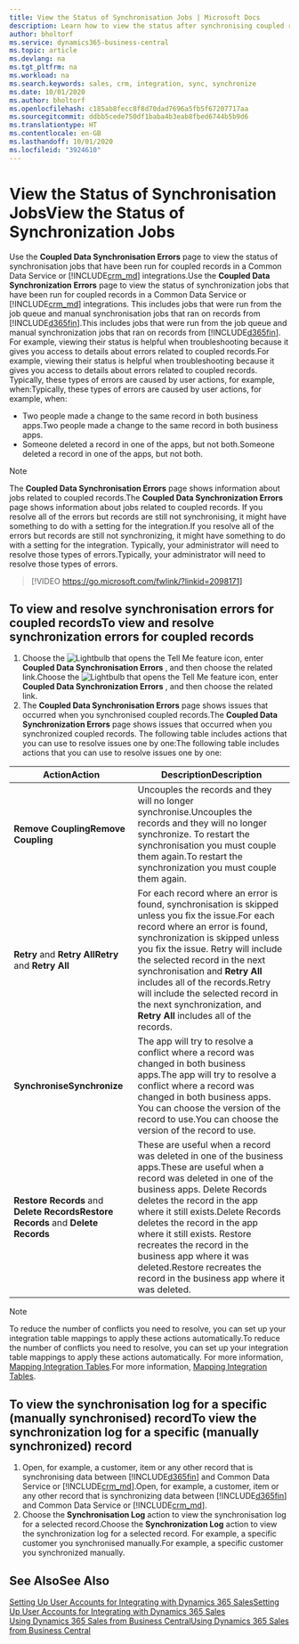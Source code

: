 ```yaml
---
title: View the Status of Synchronisation Jobs | Microsoft Docs
description: Learn how to view the status after synchronising coupled records.
author: bholtorf
ms.service: dynamics365-business-central
ms.topic: article
ms.devlang: na
ms.tgt_pltfrm: na
ms.workload: na
ms.search.keywords: sales, crm, integration, sync, synchronize
ms.date: 10/01/2020
ms.author: bholtorf
ms.openlocfilehash: c185ab8fecc8f8d70dad7696a5fb5f67207717aa
ms.sourcegitcommit: ddbb5cede750df1baba4b3eab8fbed6744b5b9d6
ms.translationtype: HT
ms.contentlocale: en-GB
ms.lasthandoff: 10/01/2020
ms.locfileid: "3924610"
---
```

# <a name="view-the-status-of-synchronization-jobs"></a><span data-ttu-id="d6b41-103">View the Status of Synchronisation Jobs</span><span class="sxs-lookup"><span data-stu-id="d6b41-103">View the Status of Synchronization Jobs</span></span>
<span data-ttu-id="d6b41-104">Use the **Coupled Data Synchronisation Errors** page to view the status of synchronisation jobs that have been run for coupled records in a Common Data Service or [!INCLUDE[crm_md](includes/crm_md.md)] integrations.</span><span class="sxs-lookup"><span data-stu-id="d6b41-104">Use the **Coupled Data Synchronization Errors** page to view the status of synchronization jobs that have been run for coupled records in a Common Data Service or [!INCLUDE[crm_md](includes/crm_md.md)] integrations.</span></span> <span data-ttu-id="d6b41-105">This includes jobs that were run from the job queue and manual synchronisation jobs that ran on records from [!INCLUDE[d365fin](includes/d365fin_md.md)].</span><span class="sxs-lookup"><span data-stu-id="d6b41-105">This includes jobs that were run from the job queue and manual synchronization jobs that ran on records from [!INCLUDE[d365fin](includes/d365fin_md.md)].</span></span> <span data-ttu-id="d6b41-106">For example, viewing their status is helpful when troubleshooting because it gives you access to details about errors related to coupled records.</span><span class="sxs-lookup"><span data-stu-id="d6b41-106">For example, viewing their status is helpful when troubleshooting because it gives you access to details about errors related to coupled records.</span></span> <span data-ttu-id="d6b41-107">Typically, these types of errors are caused by user actions, for example, when:</span><span class="sxs-lookup"><span data-stu-id="d6b41-107">Typically, these types of errors are caused by user actions, for example, when:</span></span>  

* <span data-ttu-id="d6b41-108">Two people made a change to the same record in both business apps.</span><span class="sxs-lookup"><span data-stu-id="d6b41-108">Two people made a change to the same record in both business apps.</span></span>
* <span data-ttu-id="d6b41-109">Someone deleted a record in one of the apps, but not both.</span><span class="sxs-lookup"><span data-stu-id="d6b41-109">Someone deleted a record in one of the apps, but not both.</span></span>

> [!Note]
> <span data-ttu-id="d6b41-110">The **Coupled Data Synchronisation Errors** page shows information about jobs related to coupled records.</span><span class="sxs-lookup"><span data-stu-id="d6b41-110">The **Coupled Data Synchronization Errors** page shows information about jobs related to coupled records.</span></span> <span data-ttu-id="d6b41-111">If you resolve all of the errors but records are still not synchronising, it might have something to do with a setting for the integration.</span><span class="sxs-lookup"><span data-stu-id="d6b41-111">If you resolve all of the errors but records are still not synchronizing, it might have something to do with a setting for the integration.</span></span> <span data-ttu-id="d6b41-112">Typically, your administrator will need to resolve those types of errors.</span><span class="sxs-lookup"><span data-stu-id="d6b41-112">Typically, your administrator will need to resolve those types of errors.</span></span>   

> [!VIDEO https://go.microsoft.com/fwlink/?linkid=2098171]

## <a name="to-view-and-resolve-synchronization-errors-for-coupled-records"></a><span data-ttu-id="d6b41-113">To view and resolve synchronisation errors for coupled records</span><span class="sxs-lookup"><span data-stu-id="d6b41-113">To view and resolve synchronization errors for coupled records</span></span>
1. <span data-ttu-id="d6b41-114">Choose the ![Lightbulb that opens the Tell Me feature](media/ui-search/search_small.png "Tell me what you want to do") icon, enter **Coupled Data Synchronisation Errors** , and then choose the related link.</span><span class="sxs-lookup"><span data-stu-id="d6b41-114">Choose the ![Lightbulb that opens the Tell Me feature](media/ui-search/search_small.png "Tell me what you want to do") icon, enter **Coupled Data Synchronization Errors** , and then choose the related link.</span></span>
2. <span data-ttu-id="d6b41-115">The **Coupled Data Synchronisation Errors** page shows issues that occurred when you synchronised coupled records.</span><span class="sxs-lookup"><span data-stu-id="d6b41-115">The **Coupled Data Synchronization Errors** page shows issues that occurred when you synchronized coupled records.</span></span> <span data-ttu-id="d6b41-116">The following table includes actions that you can use to resolve issues one by one:</span><span class="sxs-lookup"><span data-stu-id="d6b41-116">The following table includes actions that you can use to resolve issues one by one:</span></span>

|<span data-ttu-id="d6b41-117">Action</span><span class="sxs-lookup"><span data-stu-id="d6b41-117">Action</span></span>|<span data-ttu-id="d6b41-118">Description</span><span class="sxs-lookup"><span data-stu-id="d6b41-118">Description</span></span>|
|----|----|
|<span data-ttu-id="d6b41-119">**Remove Coupling**</span><span class="sxs-lookup"><span data-stu-id="d6b41-119">**Remove Coupling**</span></span>|<span data-ttu-id="d6b41-120">Uncouples the records and they will no longer synchronise.</span><span class="sxs-lookup"><span data-stu-id="d6b41-120">Uncouples the records and they will no longer synchronize.</span></span> <span data-ttu-id="d6b41-121">To restart the synchronisation you must couple them again.</span><span class="sxs-lookup"><span data-stu-id="d6b41-121">To restart the synchronization you must couple them again.</span></span> |
|<span data-ttu-id="d6b41-122">**Retry** and **Retry All**</span><span class="sxs-lookup"><span data-stu-id="d6b41-122">**Retry** and **Retry All**</span></span>|<span data-ttu-id="d6b41-123">For each record where an error is found, synchronisation is skipped unless you fix the issue.</span><span class="sxs-lookup"><span data-stu-id="d6b41-123">For each record where an error is found, synchronization is skipped unless you fix the issue.</span></span> <span data-ttu-id="d6b41-124">Retry will include the selected record in the next synchronisation and **Retry All** includes all of the records.</span><span class="sxs-lookup"><span data-stu-id="d6b41-124">Retry will include the selected record in the next synchronization, and **Retry All** includes all of the records.</span></span>|
|<span data-ttu-id="d6b41-125">**Synchronise**</span><span class="sxs-lookup"><span data-stu-id="d6b41-125">**Synchronize**</span></span>|<span data-ttu-id="d6b41-126">The app will try to resolve a conflict where a record was changed in both business apps.</span><span class="sxs-lookup"><span data-stu-id="d6b41-126">The app will try to resolve a conflict where a record was changed in both business apps.</span></span> <span data-ttu-id="d6b41-127">You can choose the version of the record to use.</span><span class="sxs-lookup"><span data-stu-id="d6b41-127">You can choose the version of the record to use.</span></span>|
|<span data-ttu-id="d6b41-128">**Restore Records** and **Delete Records**</span><span class="sxs-lookup"><span data-stu-id="d6b41-128">**Restore Records** and **Delete Records**</span></span>|<span data-ttu-id="d6b41-129">These are useful when a record was deleted in one of the business apps.</span><span class="sxs-lookup"><span data-stu-id="d6b41-129">These are useful when a record was deleted in one of the business apps.</span></span> <span data-ttu-id="d6b41-130">Delete Records deletes the record in the app where it still exists.</span><span class="sxs-lookup"><span data-stu-id="d6b41-130">Delete Records deletes the record in the app where it still exists.</span></span> <span data-ttu-id="d6b41-131">Restore recreates the record in the business app where it was deleted.</span><span class="sxs-lookup"><span data-stu-id="d6b41-131">Restore recreates the record in the business app where it was deleted.</span></span>|

> [!NOTE]
> <span data-ttu-id="d6b41-132">To reduce the number of conflicts you need to resolve, you can set up your integration table mappings to apply these actions automatically.</span><span class="sxs-lookup"><span data-stu-id="d6b41-132">To reduce the number of conflicts you need to resolve, you can set up your integration table mappings to apply these actions automatically.</span></span> <span data-ttu-id="d6b41-133">For more information, [Mapping Integration Tables](admin-how-to-modify-table-mappings-for-synchronization.md#mapping-integration-tables).</span><span class="sxs-lookup"><span data-stu-id="d6b41-133">For more information, [Mapping Integration Tables](admin-how-to-modify-table-mappings-for-synchronization.md#mapping-integration-tables).</span></span>

## <a name="to-view-the-synchronization-log-for-a-specific-manually-synchronized-record"></a><span data-ttu-id="d6b41-134">To view the synchronisation log for a specific (manually synchronised) record</span><span class="sxs-lookup"><span data-stu-id="d6b41-134">To view the synchronization log for a specific (manually synchronized) record</span></span>
1. <span data-ttu-id="d6b41-135">Open, for example, a customer, item or any other record that is synchronising data between [!INCLUDE[d365fin](includes/d365fin_md.md)] and Common Data Service or [!INCLUDE[crm_md](includes/crm_md.md)].</span><span class="sxs-lookup"><span data-stu-id="d6b41-135">Open, for example, a customer, item or any other record that is synchronizing data between [!INCLUDE[d365fin](includes/d365fin_md.md)] and Common Data Service or [!INCLUDE[crm_md](includes/crm_md.md)].</span></span>
2. <span data-ttu-id="d6b41-136">Choose the **Synchronisation Log** action to view the synchronisation log for a selected record.</span><span class="sxs-lookup"><span data-stu-id="d6b41-136">Choose the **Synchronization Log** action to view the synchronization log for a selected record.</span></span> <span data-ttu-id="d6b41-137">For example, a specific customer you synchronised manually.</span><span class="sxs-lookup"><span data-stu-id="d6b41-137">For example, a specific customer you synchronized manually.</span></span>

## <a name="see-also"></a><span data-ttu-id="d6b41-138">See Also</span><span class="sxs-lookup"><span data-stu-id="d6b41-138">See Also</span></span>  
[<span data-ttu-id="d6b41-139">Setting Up User Accounts for Integrating with Dynamics 365 Sales</span><span class="sxs-lookup"><span data-stu-id="d6b41-139">Setting Up User Accounts for Integrating with Dynamics 365 Sales</span></span>](admin-setting-up-integration-with-dynamics-sales.md)  
[<span data-ttu-id="d6b41-140">Using Dynamics 365 Sales from Business Central</span><span class="sxs-lookup"><span data-stu-id="d6b41-140">Using Dynamics 365 Sales from Business Central</span></span>](marketing-integrate-dynamicscrm.md)
